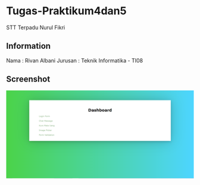 # Tugas-Praktikum4dan5

STT Terpadu Nurul Fikri

## Information

Nama : Rivan Albani
Jurusan : Teknik Informatika - TI08

## Screenshot

![picture](ssdashboard.png)
